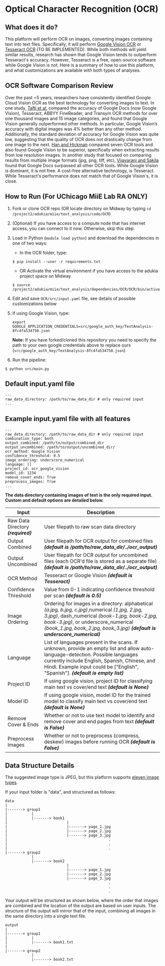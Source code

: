 # Optical Character Recognition (OCR)

## What does it do?
This platform will perform OCR on images, converting images containing text into text files. Specifically, it will perform [Google Vision OCR](https://cloud.google.com/vision/docs/ocr) or [Tesseract OCR](https://opensource.google/projects/tesseract) (TO BE IMPLEMENTED). While both methods will yield similar results, research has shown that Google Vision tends to outperform Tesseract's accuracy. However, Tesseract is a free, open-source software while Google Vision is not. Here is a summary of how to use this platform, and what customizations are available with both types of analyses.

## OCR Software Comparison Review

Over the past ~5 years, researchers have consistently identified Google Cloud Vision OCR as the best technology for converting images to text. In one study, [Tafti et al.](https://www.researchgate.net/publication/310645810_OCR_as_a_Service_An_Experimental_Evaluation_of_Google_Docs_OCR_Tesseract_ABBYY_FineReader_and_Transym) compared the accuracy of Google Docs (now Google Vision), Tesseract, ABBYY FineReader, and Transym OCR methods for over one thousand images and 15 image categories, and found that Google Vision generally outperformed other methods. In particular, Google Vision’s accuracy with digital images was 4% better than any other method. Additionally, the standard deviation of accuracy for Google Vision was quite low, suggesting that the quality of OCR does not drastically change from one image to the next. [Han and Hickman](https://source.opennews.org/articles/so-many-ocr-options/) compared seven OCR tools and also found Google Vision to be superior, specifically when extracting results from low resolution images. In another study that focused on comparing results from multiple image formats (jpg, png, tiff, etc),  [Vijayarani and Sakila](https://www.researchgate.net/publication/281583162_Performance_Comparison_of_OCR_Tools) found that Google Docs surpassed all other OCR tools. While Google Vision is dominant, it is not free. A cost-free alternative technology, is Tesseract. While Tesseract's performance does not match that of Google Vision's, it is close.

## How to Run (For UChicago MiiE Lab RA ONLY) 

1. Fork or clone OCR repo (OR locate directory on Midway by typing `cd /project2/adukia/miie/text_analysis/code/OCR`)
2. (Optional) If you have access to a compute node that has internet access, you can connect to it now. Otherwise, skip this step.
3. Load in Python (`module load python`) and download the dependencies in one of two ways:
    - In the OCR folder, type:
    ```
    $ pip install --user -r requirements.txt
    ```
    - OR Activate the virtual environment if you have access to the adukia project space on Midway
    ```
    $ source /project2/adukia/miie/text_analysis/dependencies/OCR/OCR/bin/activate
    ```
3. Edit and save `OCR/src/input.yaml` file, see details of possible customizations below
4. If using Google Vision, type:
   ```
   export GOOGLE_APPLICATION_CREDENTIALS=src/google_auth_key/TextAnalysis-8fc4fa534750.json
   ```
   **Note:** If you have forked/cloned this repository you need to specify the path to your own google credentials above to replace ours (`src/google_auth_key/TextAnalysis-8fc4fa534750.json`)

5. Run the pipeline:
  ```
  $ python src/main.py
  ```

## Default input.yaml file

```
---
raw_data_directory: /path/to/raw_data_dir # only required input
...
```

## Example input.yaml file with all features
```
---
raw_data_directory: /path/to/raw_data_dir # only required input
combination_type: both 
output_combined: /path/to/output/combined_dir
output_uncombined: /path/to/output/uncombined_dir/
ocr_method: Google Vision
confidence_threshold: 0.5
image_ordering: underscore_numerical
language: []
project_id: ocr_google_vision
model_id: 1234
remove_cover_ends: True
preprocess_images: True
...
```

**The data directory containing images of text is the only required input. Custom and default options are detailed below.**


| Input | Description |
| --- | --- |
| Raw Data Directory ***(required)*** | User filepath to raw scan data directory|
| Output Combined | User filepath for OCR output for combined files ***(default is /path/to/raw_data_dir/../ocr_output)*** |
| Output Uncombined | User filepath for OCR output for uncombined files (each OCR'd file is stored as a separate file) ***(default is /path/to/raw_data_dir/../ocr_output)*** |
| OCR Method | Tesseract or Google Vision ***(default is Tesseract)*** |
| Confidence Threshold | Value from 0-1 indicating confidence threshold per scan ***(default is 0.5)*** |
| Image Ordering | Ordering for images in a directory: alphabetical *(a.jpg, b.jpg, c.jpg)*,numerical *(1.jpg, 2.jpg, 3.jpg)*, dash_numerical *(book-1.jpg, book-2.jpg, book-3.jpg)*, or underscore_numerical *(book_1.jpg, book_2.jpg, book_3.jpg)* ***(default is underscore_numerical)*** |
| Language | List of languages present in the scans. If unknown, provide an empty list and allow auto-language-detection. Possible languages currently include English, Spanish, Chinese, and Hindi. Example input could be ["English", "Spanish"]. ***(default is empty list)***|
| Project ID | If using google vision, project ID for classifying main text vs cover/end text ***(default is None)***|
| Model ID | If using google vision, model ID for the trained model to classify main text vs cover/end text ***(default is None)*** |
| Remove Cover & Ends | Whether or not to use text model to identify and remove cover and end pages from text ***(default is False)*** |
| Preprocess Images | Whether or not to preprocess (compress, deskew) images before running OCR ***(default is False)*** | 


## Data Structure Details

The suggested image type is JPEG, but this platform supports [eleven image types](https://docs.opencv.org/3.4/d4/da8/group__imgcodecs.html#ga288b8b3da0892bd651fce07b3bbd3a56).


If your input folder is "data", and structured as follows:

```
data
|
|-------> group1
|           |
|           |-------> book1
|                           |
|                           |-------> page_1.jpg
|                           |-------> page_2.jpg
|                           |-------> page_3.jpg
|                                              .
|                                              .
|                                              .
|-------> group2
            |
            |-------> book2
                            |
                            |-------> page_1.jpg
                            |-------> page_2.jpg
                            |-------> page_3.jpg
                                               .
                                               .
                                               .

```

Your output will be structured as shown below, where the order that images are combined and the location of the output are based on user inputs. The structure of the output will mirror that of the input, combining all images in the same directory into a single text file.
```
output
|
|-------> group1
|           |
|           |-------> book1.txt                                                                     
|                                              
|-------> group2
            |
            |-------> book2.txt

```




